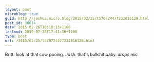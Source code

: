 ```yaml
---
layout: post
microblog: true
guid: http://joshua.micro.blog/2015/02/25/t570724477232816128.html
post_id: 38814
date: 2015-02-26T10:18:13+1100
lastmod: 2019-07-30T17:41:36+1100
type: post
url: /2015/02/25/t570724477232816128.html
---
```

Britt: look at that cow pooing.
Josh: that's bullshit baby.
*drops mic*
